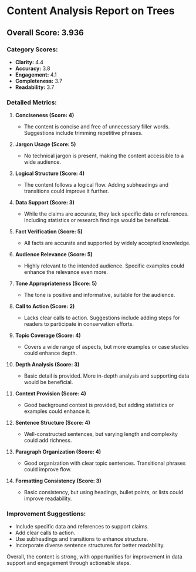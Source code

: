 # Content Analysis Report on Trees

## Overall Score: 3.936

### Category Scores:
- **Clarity:** 4.4
- **Accuracy:** 3.8
- **Engagement:** 4.1
- **Completeness:** 3.7
- **Readability:** 3.7

### Detailed Metrics:

1. **Conciseness (Score: 4)**
   - The content is concise and free of unnecessary filler words. Suggestions include trimming repetitive phrases.

2. **Jargon Usage (Score: 5)**
   - No technical jargon is present, making the content accessible to a wide audience.

3. **Logical Structure (Score: 4)**
   - The content follows a logical flow. Adding subheadings and transitions could improve it further.

4. **Data Support (Score: 3)**
   - While the claims are accurate, they lack specific data or references. Including statistics or research findings would be beneficial.

5. **Fact Verification (Score: 5)**
   - All facts are accurate and supported by widely accepted knowledge.

6. **Audience Relevance (Score: 5)**
   - Highly relevant to the intended audience. Specific examples could enhance the relevance even more.

7. **Tone Appropriateness (Score: 5)**
   - The tone is positive and informative, suitable for the audience.

8. **Call to Action (Score: 2)**
   - Lacks clear calls to action. Suggestions include adding steps for readers to participate in conservation efforts.

9. **Topic Coverage (Score: 4)**
   - Covers a wide range of aspects, but more examples or case studies could enhance depth.

10. **Depth Analysis (Score: 3)**
    - Basic detail is provided. More in-depth analysis and supporting data would be beneficial.

11. **Context Provision (Score: 4)**
    - Good background context is provided, but adding statistics or examples could enhance it.

12. **Sentence Structure (Score: 4)**
    - Well-constructed sentences, but varying length and complexity could add richness.

13. **Paragraph Organization (Score: 4)**
    - Good organization with clear topic sentences. Transitional phrases could improve flow.

14. **Formatting Consistency (Score: 3)**
    - Basic consistency, but using headings, bullet points, or lists could improve readability.

### Improvement Suggestions:
- Include specific data and references to support claims.
- Add clear calls to action.
- Use subheadings and transitions to enhance structure.
- Incorporate diverse sentence structures for better readability.

Overall, the content is strong, with opportunities for improvement in data support and engagement through actionable steps.